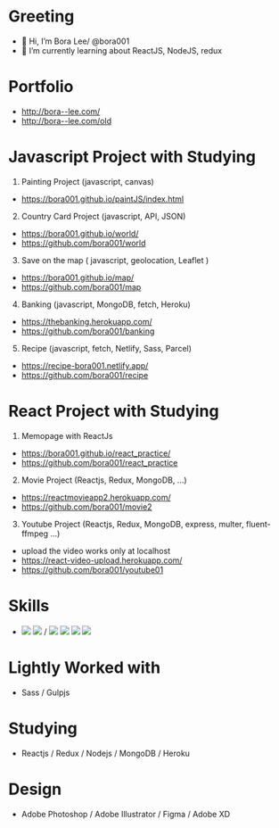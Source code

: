 # Greeting
- 👋 Hi, I’m Bora Lee/ @bora001
- 🌱 I’m currently learning about ReactJS, NodeJS, redux

# Portfolio
- http://bora--lee.com/
- http://bora--lee.com/old

# Javascript Project with Studying 

1. Painting Project (javascript, canvas)
- https://bora001.github.io/paintJS/index.html

2. Country Card Project (javascript, API, JSON)
- https://bora001.github.io/world/
- https://github.com/bora001/world

3. Save on the map ( javascript, geolocation, Leaflet )
- https://bora001.github.io/map/
- https://github.com/bora001/map

4. Banking (javascript, MongoDB, fetch, Heroku)
- https://thebanking.herokuapp.com/
- https://github.com/bora001/banking

5. Recipe (javascript, fetch, Netlify, Sass, Parcel)
- https://recipe-bora001.netlify.app/
- https://github.com/bora001/recipe

# React Project with Studying

1. Memopage with ReactJs
- https://bora001.github.io/react_practice/
- https://github.com/bora001/react_practice
 
2. Movie Project (Reactjs, Redux, MongoDB, ...)
- https://reactmovieapp2.herokuapp.com/
- https://github.com/bora001/movie2

3. Youtube Project (Reactjs, Redux, MongoDB, express, multer, fluent-ffmpeg ...)
- upload the video works only at localhost
- https://react-video-upload.herokuapp.com/
- https://github.com/bora001/youtube01


# Skills
- <img src="https://img.shields.io/badge/HTML5-E34F26?style=flat-square&logo=HTML5&logoColor=white"/> <img src="https://img.shields.io/badge/CSS3-1572B6?style=flat-square&logo=CSS3&logoColor=white"/> / <img src="https://img.shields.io/badge/jQuery-0769AD?style=flat-square&logo=jQuery&logoColor=white"/> <img src="https://img.shields.io/badge/JavaScript-F7DF1E?style=flat-square&logo=JavaScript&logoColor=white"/> <img src="https://img.shields.io/badge/GitHub-181717?style=flat-square&logo=GitHub&logoColor=white"/> <img src="https://img.shields.io/badge/TortoiseSVN-b7c3ec" />

# Lightly Worked with
- Sass / Gulpjs

# Studying
- Reactjs / Redux / Nodejs / MongoDB / Heroku 

# Design
- Adobe Photoshop / Adobe Illustrator / Figma / Adobe XD
